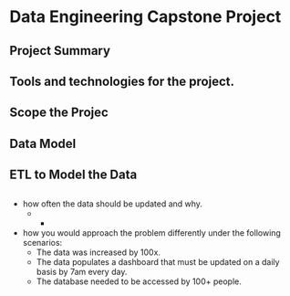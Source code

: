 # Data Engineering Capstone Project

## Project Summary
## Tools and technologies for the project.
## Scope the Projec
## Data Model
## ETL to Model the Data
## 
- how often the data should be updated and why.
  * -
- how you would approach the problem differently under the following scenarios:
  * The data was increased by 100x.
  * The data populates a dashboard that must be updated on a daily basis by 7am every day.
  * The database needed to be accessed by 100+ people.
